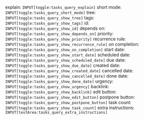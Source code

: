 
explain: `INPUT[toggle:tasks_query_explain]`
short mode: `INPUT[toggle:tasks_query_short_mode]`
tree: `INPUT[toggle:tasks_query_show_tree]`
tags: `INPUT[toggle:tasks_query_show_tags]`
id: `INPUT[toggle:tasks_query_show_id]` depends on: `INPUT[toggle:tasks_query_show_depends_on]`
priority: `INPUT[toggle:tasks_query_show_priority]`
recurrence rule: `INPUT[toggle:tasks_query_show_recurrence_rule]` on completion: `INPUT[toggle:tasks_query_show_on_completion]`
start date: `INPUT[toggle:tasks_query_show_start_date]` scheduled date: `INPUT[toggle:tasks_query_show_scheduled_date]` due date: `INPUT[toggle:tasks_query_show_due_date]`
created date: `INPUT[toggle:tasks_query_show_created_date]` cancelled date: `INPUT[toggle:tasks_query_show_cancelled_date]` done date: `INPUT[toggle:tasks_query_show_done_date]`
urgency: `INPUT[toggle:tasks_query_show_urgency]`
backlink: `INPUT[toggle:tasks_query_show_backlink]`
edit button: `INPUT[toggle:tasks_query_show_edit_button]` postpone button: `INPUT[toggle:tasks_query_show_postpone_button]`
task count: `INPUT[toggle:tasks_query_show_task_count]`
extra instructions: `INPUT[textArea:tasks_query_extra_instructions]`
